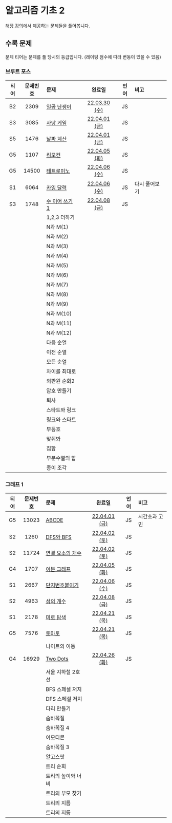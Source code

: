 # 알고리즘 기초 2

[해당 강의](https://code.plus/course/42)에서 제공하는 문제들을 풀어봅니다.

## 수록 문제

문제 티어는 문제를 풀 당시의 등급입니다. (레이팅 점수에 따라 변동이 있을 수 있음)

### 브루트 포스

| 티어 | 문제번호 | 문제 | 완료일 | 언어 | 비고 |
| :--: | :------: | :-- | :----: | :--: | :-- |
| B2 | 2309 | [일곱 난쟁이](https://www.acmicpc.net/problem/2309) | [22.03.30 (수)](./2309_일곱_난쟁이/) | JS | |
| S3 | 3085 | [사탕 게임](https://www.acmicpc.net/problem/3085) | [22.04.01 (금)](./3085_사탕_게임/) | JS | |
| S5 | 1476 | [날짜 계산](https://www.acmicpc.net/problem/1476) | [22.04.01 (금)](./1476_날짜_계산/)| JS | |
| G5 | 1107 | [리모컨](https://www.acmicpc.net/problem/1107) | [22.04.05 (화)](./1107_리모컨/) | JS | |
| G5 | 14500 | [테트로미노](https://www.acmicpc.net/problem/14500) | [22.04.06 (수)](./14500_테트로미노/) | JS | |
| S1 | 6064 | [카잉 달력](https://www.acmicpc.net/problem/6064) | [22.04.06 (수)](./6064_카잉_달력/) | JS | 다시 풀어보기 |
| S3 | 1748 | [수 이어 쓰기 1](https://www.acmicpc.net/problem/1748) | [22.04.08 (금)](./1748_수_이어_쓰기_1/) | JS | |
|  |  | 1,2,3 더하기 | | | |
|  |  | N과 M(1) | | | |
|  |  | N과 M(2) | | | |
|  |  | N과 M(3) | | | |
|  |  | N과 M(4) | | | |
|  |  | N과 M(5) | | | |
|  |  | N과 M(6) | | | |
|  |  | N과 M(7) | | | |
|  |  | N과 M(8) | | | |
|  |  | N과 M(9) | | | |
|  |  | N과 M(10) | | | |
|  |  | N과 M(11) | | | |
|  |  | N과 M(12) | | | |
|  |  | 다음 순열 | | | |
|  |  | 이전 순열 | | | |
|  |  | 모든 순열 | | | |
|  |  | 차이를 최대로 | | | |
|  |  | 외판원 순회2 | | | |
|  |  | 암호 만들기 | | | | 
|  |  | 퇴사 | | | | 
|  |  | 스타트와 링크 | | | | 
|  |  | 링크와 스타트 | | | | 
|  |  | 부등호 | | | | 
|  |  | 맞춰봐 | | | | 
|  |  | 집합 | | | | 
|  |  | 부분수열의 합 | | | | 
|  |  | 종이 조각 | | | | 

### 그래프 1

| 티어 | 문제번호 | 문제 | 완료일 | 언어 | 비고 |
| :--: | :------: | :-- | :----: | :--: | :-- |
| G5 | 13023 | [ABCDE](https://www.acmicpc.net/problem/13023) | [22.04.01 (금)](./13023_ABCDE/) | JS | 시간초과 고민 | 
| S2 | 1260 | [DFS와 BFS](https://www.acmicpc.net/problem/1260) | [22.04.02 (토)](./1260_DFS와_BFS/) | JS | | 
| S2 | 11724 | [연결 요소의 개수](https://www.acmicpc.net/problem/11724) | [22.04.02 (토)](./11724_연결_요소의_개수/) | JS | | 
| G4 | 1707 | [이분 그래프](https://www.acmicpc.net/problem/1707) | [22.04.05 (화)](./1707_이분_그래프/) | JS | | 
| S1 | 2667 | [단지번호붙이기](https://www.acmicpc.net/problem/2667) | [22.04.06 (수)](./2667_단지번호붙이기/) | JS | | 
| S2 | 4963 | [섬의 개수](https://www.acmicpc.net/problem/4963) | [22.04.08 (금)](./4963_섬의_개수/) | JS | | 
| S1 | 2178 | [미로 탐색](https://www.acmicpc.net/problem/2178) | [22.04.21 (목)](./2178_미로_탐색/) | JS | | 
| G5 | 7576 | [토마토](https://www.acmicpc.net/problem/7576) | [22.04.21 (목)](./7576_토마토/) | JS | | 
|  |  | 나이트의 이동 | | | | 
| G4 | 16929 | [Two Dots](https://www.acmicpc.net/problem/16929) | [22.04.26 (화)](./16929_Two_Dots/) | JS | | 
|  |  | 서울 지하철 2호선 | | | | 
|  |  | BFS 스페셜 저지 | | | | 
|  |  | DFS 스페셜 저지 | | | | 
|  |  | 다리 만들기 | | | | 
|  |  | 숨바꼭질 | | | | 
|  |  | 숨바꼭질 4 | | | | 
|  |  | 이모티콘 | | | | 
|  |  | 숨바꼭질 3 | | | | 
|  |  | 알고스팟 | | | | 
|  |  | 트리 순회 | | | | 
|  |  | 트리의 높이와 너비 | | | | 
|  |  | 트리의 부모 찾기 | | | | 
|  |  | 트리의 지름 | | | | 
|  |  | 트리의 지름 | | | | 